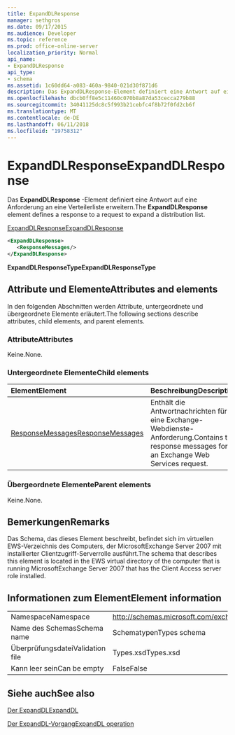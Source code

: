 ```yaml
---
title: ExpandDLResponse
manager: sethgros
ms.date: 09/17/2015
ms.audience: Developer
ms.topic: reference
ms.prod: office-online-server
localization_priority: Normal
api_name:
- ExpandDLResponse
api_type:
- schema
ms.assetid: 1c60dd64-a083-460a-9840-021d30f871d6
description: Das ExpandDLResponse-Element definiert eine Antwort auf eine Anforderung an eine Verteilerliste erweitern.
ms.openlocfilehash: dbcb0ff8e5c11460c070b8a87da53cecca279b88
ms.sourcegitcommit: 34041125dc8c5f993b21cebfc4f8b72f0fd2cb6f
ms.translationtype: MT
ms.contentlocale: de-DE
ms.lasthandoff: 06/11/2018
ms.locfileid: "19758312"
---
```

# <a name="expanddlresponse"></a><span data-ttu-id="9176c-103">ExpandDLResponse</span><span class="sxs-lookup"><span data-stu-id="9176c-103">ExpandDLResponse</span></span>

<span data-ttu-id="9176c-104">Das **ExpandDLResponse** -Element definiert eine Antwort auf eine Anforderung an eine Verteilerliste erweitern.</span><span class="sxs-lookup"><span data-stu-id="9176c-104">The **ExpandDLResponse** element defines a response to a request to expand a distribution list.</span></span> 
  
[<span data-ttu-id="9176c-105">ExpandDLResponse</span><span class="sxs-lookup"><span data-stu-id="9176c-105">ExpandDLResponse</span></span>](expanddlresponse.md)
  
```xml
<ExpandDLResponse>
   <ResponseMessages/>
</ExpandDLResponse>
```

 <span data-ttu-id="9176c-106">**ExpandDLResponseType**</span><span class="sxs-lookup"><span data-stu-id="9176c-106">**ExpandDLResponseType**</span></span>
## <a name="attributes-and-elements"></a><span data-ttu-id="9176c-107">Attribute und Elemente</span><span class="sxs-lookup"><span data-stu-id="9176c-107">Attributes and elements</span></span>

<span data-ttu-id="9176c-108">In den folgenden Abschnitten werden Attribute, untergeordnete und übergeordnete Elemente erläutert.</span><span class="sxs-lookup"><span data-stu-id="9176c-108">The following sections describe attributes, child elements, and parent elements.</span></span>
  
### <a name="attributes"></a><span data-ttu-id="9176c-109">Attribute</span><span class="sxs-lookup"><span data-stu-id="9176c-109">Attributes</span></span>

<span data-ttu-id="9176c-110">Keine.</span><span class="sxs-lookup"><span data-stu-id="9176c-110">None.</span></span>
  
### <a name="child-elements"></a><span data-ttu-id="9176c-111">Untergeordnete Elemente</span><span class="sxs-lookup"><span data-stu-id="9176c-111">Child elements</span></span>

|<span data-ttu-id="9176c-112">**Element**</span><span class="sxs-lookup"><span data-stu-id="9176c-112">**Element**</span></span>|<span data-ttu-id="9176c-113">**Beschreibung**</span><span class="sxs-lookup"><span data-stu-id="9176c-113">**Description**</span></span>|
|:-----|:-----|
|[<span data-ttu-id="9176c-114">ResponseMessages</span><span class="sxs-lookup"><span data-stu-id="9176c-114">ResponseMessages</span></span>](responsemessages.md) <br/> |<span data-ttu-id="9176c-115">Enthält die Antwortnachrichten für eine Exchange-Webdienste-Anforderung.</span><span class="sxs-lookup"><span data-stu-id="9176c-115">Contains the response messages for an Exchange Web Services request.</span></span>  <br/> |
   
### <a name="parent-elements"></a><span data-ttu-id="9176c-116">Übergeordnete Elemente</span><span class="sxs-lookup"><span data-stu-id="9176c-116">Parent elements</span></span>

<span data-ttu-id="9176c-117">Keine.</span><span class="sxs-lookup"><span data-stu-id="9176c-117">None.</span></span>
  
## <a name="remarks"></a><span data-ttu-id="9176c-118">Bemerkungen</span><span class="sxs-lookup"><span data-stu-id="9176c-118">Remarks</span></span>

<span data-ttu-id="9176c-119">Das Schema, das dieses Element beschreibt, befindet sich im virtuellen EWS-Verzeichnis des Computers, der MicrosoftExchange Server 2007 mit installierter Clientzugriff-Serverrolle ausführt.</span><span class="sxs-lookup"><span data-stu-id="9176c-119">The schema that describes this element is located in the EWS virtual directory of the computer that is running MicrosoftExchange Server 2007 that has the Client Access server role installed.</span></span>
  
## <a name="element-information"></a><span data-ttu-id="9176c-120">Informationen zum Element</span><span class="sxs-lookup"><span data-stu-id="9176c-120">Element information</span></span>

|||
|:-----|:-----|
|<span data-ttu-id="9176c-121">Namespace</span><span class="sxs-lookup"><span data-stu-id="9176c-121">Namespace</span></span>  <br/> |http://schemas.microsoft.com/exchange/services/2006/types  <br/> |
|<span data-ttu-id="9176c-122">Name des Schemas</span><span class="sxs-lookup"><span data-stu-id="9176c-122">Schema name</span></span>  <br/> |<span data-ttu-id="9176c-123">Schematypen</span><span class="sxs-lookup"><span data-stu-id="9176c-123">Types schema</span></span>  <br/> |
|<span data-ttu-id="9176c-124">Überprüfungsdatei</span><span class="sxs-lookup"><span data-stu-id="9176c-124">Validation file</span></span>  <br/> |<span data-ttu-id="9176c-125">Types.xsd</span><span class="sxs-lookup"><span data-stu-id="9176c-125">Types.xsd</span></span>  <br/> |
|<span data-ttu-id="9176c-126">Kann leer sein</span><span class="sxs-lookup"><span data-stu-id="9176c-126">Can be empty</span></span>  <br/> |<span data-ttu-id="9176c-127">False</span><span class="sxs-lookup"><span data-stu-id="9176c-127">False</span></span>  <br/> |
   
## <a name="see-also"></a><span data-ttu-id="9176c-128">Siehe auch</span><span class="sxs-lookup"><span data-stu-id="9176c-128">See also</span></span>



[<span data-ttu-id="9176c-129">Der ExpandDL</span><span class="sxs-lookup"><span data-stu-id="9176c-129">ExpandDL</span></span>](expanddl.md)
  
[<span data-ttu-id="9176c-130">Der ExpandDL-Vorgang</span><span class="sxs-lookup"><span data-stu-id="9176c-130">ExpandDL operation</span></span>](expanddl-operation.md)

